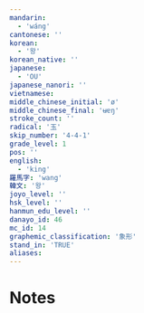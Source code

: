 ```yaml
---
mandarin:
  - 'wáng'
cantonese: ''
korean:
  - '왕'
korean_native: ''
japanese:
  - 'OU'
japanese_nanori: ''
vietnamese:
middle_chinese_initial: 'ø'
middle_chinese_final: 'ʉɐŋ'
stroke_count: ''
radical: '玉'
skip_number: '4-4-1'
grade_level: 1
pos: ''
english:
  - 'king'
羅馬字: 'wang'
韓文: '왕'
joyo_level: ''
hsk_level: ''
hanmun_edu_level: ''
danayo_id: 46
mc_id: 14
graphemic_classification: '象形'
stand_in: 'TRUE'
aliases:
---
```


# Notes
